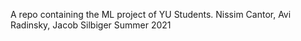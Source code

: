 A repo containing the ML project of YU Students.
Nissim Cantor, Avi Radinsky, Jacob Silbiger
Summer 2021
